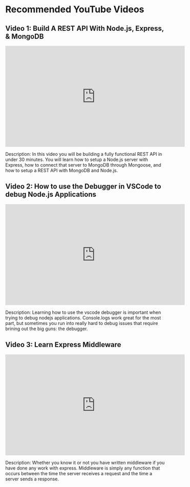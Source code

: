 # Recommended YouTube Videos

## Video 1: Build A REST API With Node.js, Express, & MongoDB

<iframe width="560" height="315" src="https://www.youtube.com/watch?v=fgTGADljAeg" frameborder="0" allowfullscreen></iframe>

Description: In this video you will be building a fully functional REST API in under 30 minutes. You will learn how to setup a Node.js server with Express, how to connect that server to MongoDB through Mongoose, and how to setup a REST API with MongoDB and Node.js.

## Video 2: How to use the Debugger in VSCode to debug Node.js Applications

<iframe width="560" height="315" src="https://www.youtube.com/watch?v=qz68RsESlp8" frameborder="0" allowfullscreen></iframe>

Description: Learning how to use the vscode debugger is important when trying to debug nodejs applications. Console.logs work great for the most part, but sometimes you run into really hard to debug issues that require brining out the big guns: the debugger.

## Video 3: Learn Express Middleware

<iframe width="560" height="315" src="https://www.youtube.com/watch?v=lY6icfhap2o" frameborder="0" allowfullscreen></iframe>

Description: Whether you know it or not you have written middleware if you have done any work with express. Middleware is simply any function that occurs between the time the server receives a request and the time a server sends a response.
